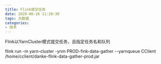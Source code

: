 ```yaml
---
title: Flink提交任务
date: 2020-06-26 11:20:30
tags: 大数据
categories: 
- 技术
---
```


Flink以YarnCluster模式提交任务，且指定任务名和队列

flink run -m yarn-cluster -ynm PROD-fink-data-gather  --yarnqueue CClient /home/cclient/danke-flink-data-gather-prod.jar

<!--more-->

